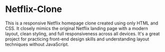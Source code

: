 # Netflix-Clone

This is a responsive Netflix homepage clone created using only HTML and CSS. It closely mimics the original Netflix landing page with a modern layout, clean styling, and full responsiveness across all devices. It's a great project for practicing front-end design skills and understanding layout techniques without JavaScript.
